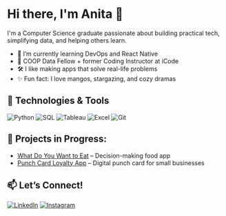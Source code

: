# Hi there, I'm Anita 👋

I'm a Computer Science graduate passionate about building practical tech, simplifying data, and helping others learn.

- 🌱 I’m currently learning DevOps and React Native
- 🧠 COOP Data Fellow + former Coding Instructor at iCode
- 🛠️ I like making apps that solve real-life problems
- ✨ Fun fact: I love mangos, stargazing, and cozy dramas

## 🔧 Technologies & Tools
![Python](https://img.shields.io/badge/Python-black?logo=python&logoColor=white)
![SQL](https://img.shields.io/badge/SQL-blue?logo=sqlite&logoColor=white)
![Tableau](https://img.shields.io/badge/Tableau-orange?logo=tableau&logoColor=white)
![Excel](https://img.shields.io/badge/Excel-green?logo=microsoft-excel&logoColor=white)
![Git](https://img.shields.io/badge/Git-black?logo=git&logoColor=orange)

## 📂 Projects in Progress:
- [What Do You Want to Eat](https://github.com/yourproject1) – Decision-making food app
- [Punch Card Loyalty App](https://github.com/yourproject2) – Digital punch card for small businesses

## 📫 Let’s Connect!
[![LinkedIn](https://img.shields.io/badge/LinkedIn-blue?logo=linkedin&logoColor=white)](https://www.linkedin.com/in/HongAnita)
[![Instagram](https://img.shields.io/badge/Instagram-red?logo=instagram&logoColor=white)](https://instagram.com/heyanitaminute)
